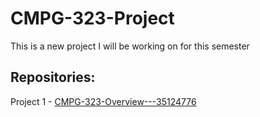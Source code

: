 # CMPG-323-Project
This is a new project I will be working on for this semester

## Repositories:
   Project 1 - [CMPG-323-Overview---35124776](https://github.com/Kat-96/CMPG-323-Overview---35124776)


